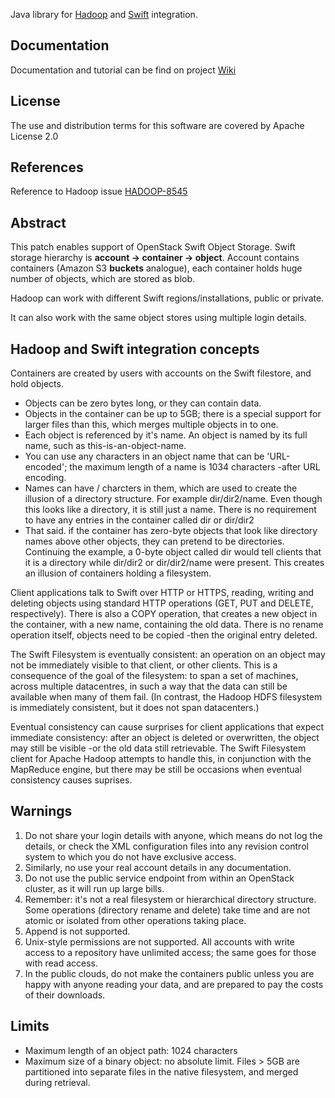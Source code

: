 Java library for [Hadoop](http://hadoop.apache.org/) and [Swift](http://docs.openstack.org/developer/swift/) integration. 

## Documentation
Documentation and tutorial can be find on project [Wiki](https://github.com/DmitryMezhensky/Hadoop-and-Swift-integration/wiki)


## License
The use and distribution terms for this software are covered by Apache License 2.0

## References
Reference to Hadoop issue [HADOOP-8545](https://issues.apache.org/jira/browse/HADOOP-8545)

## Abstract
This patch enables support of OpenStack Swift Object Storage. 
Swift storage hierarchy is __account -> container -> object__. Account contains containers (Amazon S3 __buckets__ analogue), each container holds huge number of objects, which are stored as blob.

Hadoop can work with different Swift regions/installations, public or private. 

It can also work with the same object stores using multiple login details.

## Hadoop and Swift integration concepts
Containers are created by users with accounts on the Swift filestore, and hold objects.

* Objects can be zero bytes long, or they can contain data.
* Objects in the container can be up to 5GB; there is a special support for larger files than this, which merges multiple objects in to one.
* Each object is referenced by it's name. An object is named by its full name, such as this-is-an-object-name.
* You can use any characters in an object name that can be 'URL-encoded'; the maximum length of a name is 1034 characters -after URL encoding.
* Names can have / charcters in them, which are used to create the illusion of a directory structure. For example dir/dir2/name. Even though this looks like a directory, it is still just a name. There is no requirement to have any entries in the container called dir or dir/dir2
* That said. if the container has zero-byte objects that look like directory names above other objects, they can pretend to be directories. Continuing the example, a 0-byte object called dir would tell clients that it is a directory while dir/dir2 or dir/dir2/name were present. This creates an illusion of containers holding a filesystem.

Client applications talk to Swift over HTTP or HTTPS, reading, writing and deleting objects using standard HTTP operations (GET, PUT and DELETE, respectively). There is also a COPY operation, that creates a new object in the container, with a new name, containing the old data. There is no rename operation itself, objects need to be copied -then the original entry deleted.

The Swift Filesystem is eventually consistent: an operation on an object may not be immediately visible to that client, or other clients. This is a consequence of the goal of the filesystem: to span a set of machines, across multiple datacentres, in such a way that the data can still be available when many of them fail. (In contrast, the Hadoop HDFS filesystem is immediately consistent, but it does not span datacenters.)

Eventual consistency can cause surprises for client applications that expect immediate consistency: after an object is deleted or overwritten, the object may still be visible -or the old data still retrievable. The Swift Filesystem client for Apache Hadoop attempts to handle this, in conjunction with the MapReduce engine, but there may be still be occasions when eventual consistency causes suprises.

## Warnings
1. Do not share your login details with anyone, which means do not log the details, or check the XML configuration files into any revision control system to which you do not have exclusive access.
2. Similarly, no use your real account details in any documentation.
3. Do not use the public service endpoint from within an OpenStack cluster, as it will run up large bills.
4. Remember: it's not a real filesystem or hierarchical directory structure. Some operations (directory rename and delete) take time and are not atomic or isolated from other operations taking place.
5. Append is not supported.
6. Unix-style permissions are not supported. All accounts with write access to a repository have unlimited access; the same goes for those with read access.
7. In the public clouds, do not make the containers public unless you are happy with anyone reading your data, and are prepared to pay the costs of their downloads.

## Limits
* Maximum length of an object path: 1024 characters
* Maximum size of a binary object: no absolute limit. Files > 5GB are partitioned into separate files in the native filesystem, and merged during retrieval.